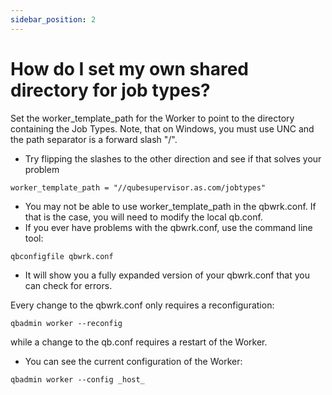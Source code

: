 ```yaml
---
sidebar_position: 2
---
```


# How do I set my own shared directory for job types?

Set the worker_template_path for the Worker to point to the directory
containing the Job Types. Note, that on Windows, you must use UNC and the path
separator is a forward slash "/".

* Try flipping the slashes to the other direction and see if that solves your problem
 
```
worker_template_path = "//qubesupervisor.as.com/jobtypes"
```

* You may not be able to use worker_template_path in the qbwrk.conf. If that is the case, you will need to modify the local qb.conf.
* If you ever have problems with the qbwrk.conf, use the command line tool:

``` 
qbconfigfile qbwrk.conf
```

* It will show you a fully expanded version of your qbwrk.conf that you can check for errors.

Every change to the qbwrk.conf only requires a reconfiguration:

``` 
qbadmin worker --reconfig
```

while a change to the qb.conf requires a restart of the Worker.

* You can see the current configuration of the Worker:

```
qbadmin worker --config _host_
```

